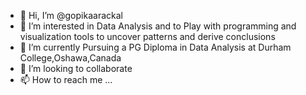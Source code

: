 - 👋 Hi, I’m @gopikaarackal
- 👀 I’m interested in Data Analysis and to Play with programming and visualization tools to uncover patterns and derive conclusions
- 🌱 I’m currently Pursuing a PG Diploma in Data Analysis at Durham College,Oshawa,Canada
- 💞️ I’m looking to collaborate
- 📫 How to reach me ...

<!---
gopikaarackal/gopikaarackal is a ✨ special ✨ repository because its `README.md` (this file) appears on your GitHub profile.
You can click the Preview link to take a look at your changes.
--->
